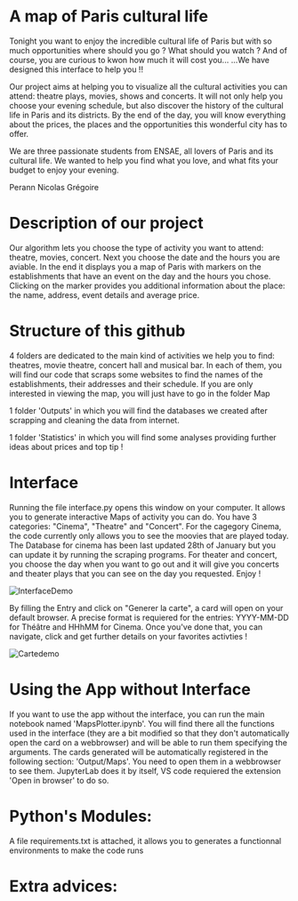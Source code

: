 # A map of Paris cultural life

Tonight you want to enjoy the incredible cultural life of Paris but with so much opportunities where should you go ? What should you watch ? And of course, you are curious to kwon how much it will cost you...
...We have designed this interface to help you !! 

Our project aims at helping you to visualize all the cultural activities you can attend: theatre plays, movies, shows and concerts. It will not only help you choose your evening schedule, but also discover the history of the cultural life in Paris and its districts. By the end of the day, you will know everything about the prices, the places and the opportunities this wonderful city has to offer. 


We are three passionate students from ENSAE, all lovers of Paris and its cultural life. We wanted to help you find what you love, and what fits your budget to enjoy your evening. 

Perann 
Nicolas
Grégoire


# Description of our project

Our algorithm lets you choose the type of activity you want to attend: theatre, movies, concert.
Next you choose the date and the hours you are aviable.
In the end it displays you a map of Paris with markers on the establishments that have an event on the day and the hours you chose. Clicking on the marker provides you additional information about the place: the name, address, event details and average price. 


# Structure of this github

4 folders are dedicated to the main kind of activities we help you to find: theatres, movie theatre, concert hall and musical bar. In each of them, you will find our code that scraps some websites to find the names of the establishments, their addresses and their schedule. If you are only interested in viewing the map, you will just have to go in the folder Map

1 folder 'Outputs' in which you will find the databases we created after scrapping and cleaning the data from internet.

1 folder 'Statistics' in which you will find some analyses providing further ideas about prices and top tip !

# Interface
Running the file interface.py opens this window on your computer. It allows you to generate interactive Maps of activity you can do.
You have 3 categories: "Cinema", "Theatre" and "Concert". For the cagegory Cinema, the code currently only allows you to see the moovies that are played today. The Database for cinema has been last updated 28th of January but you can update it by running the scraping programs. For theater and concert, you choose the day when you want to go out and it will give you concerts and theater plays that you can see on the day you requested. Enjoy !


![InterfaceDemo](https://github.com/Perann/Maps_cultural_life_Paris/assets/125759494/14d2dd44-4fa5-437d-b9fe-451c56f6ff67)

 By filling the Entry and click on "Generer la carte", a card will open on your default browser. 
 A precise format is requiered for the entries: YYYY-MM-DD for Théâtre and HHhMM for Cinema.
Once you've done that, you can navigate, click and get further details on your favorites activties ! 

 
![Cartedemo](https://github.com/Perann/Maps_cultural_life_Paris/assets/125759494/cd8679d4-69d3-415d-b086-ddab85bc87ec)

# Using the App without Interface
If you want to use the app without the interface, you can run the main notebook named 'MapsPlotter.ipynb'. You will find there all the functions used in the interface (they are a bit modified so that they don't automatically open the card on a webbrowser)  and will be able to run them specifying the arguments. The cards generated will be automatically registered in the following section: 'Output/Maps'. You need to open them in a webbrowser to see them. JupyterLab does it by itself, VS code requiered the extension 'Open in browser' to do so.
 
# Python's Modules:

A file requirements.txt is attached, it allows you to generates a functionnal environments to make the code runs

# Extra advices:
